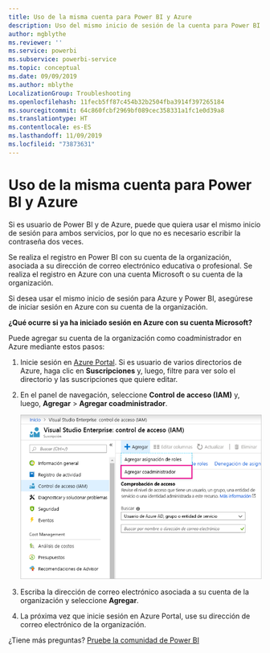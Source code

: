 ```yaml
---
title: Uso de la misma cuenta para Power BI y Azure
description: Uso del mismo inicio de sesión de la cuenta para Power BI y Azure
author: mgblythe
ms.reviewer: ''
ms.service: powerbi
ms.subservice: powerbi-service
ms.topic: conceptual
ms.date: 09/09/2019
ms.author: mblythe
LocalizationGroup: Troubleshooting
ms.openlocfilehash: 11fecb5ff87c454b32b2504fba3914f397265184
ms.sourcegitcommit: 64c860fcbf2969bf089cec358331a1fc1e0d39a8
ms.translationtype: HT
ms.contentlocale: es-ES
ms.lasthandoff: 11/09/2019
ms.locfileid: "73873631"
---
```

# <a name="using-the-same-account-for-power-bi-and-azure"></a>Uso de la misma cuenta para Power BI y Azure

Si es usuario de Power BI y de Azure, puede que quiera usar el mismo inicio de sesión para ambos servicios, por lo que no es necesario escribir la contraseña dos veces.

Se realiza el registro en Power BI con su cuenta de la organización, asociada a su dirección de correo electrónico educativa o profesional.  Se realiza el registro en Azure con una cuenta Microsoft o su cuenta de la organización.

Si desea usar el mismo inicio de sesión para Azure y Power BI, asegúrese de iniciar sesión en Azure con su cuenta de la organización.

**¿Qué ocurre si ya ha iniciado sesión en Azure con su cuenta Microsoft?**

Puede agregar su cuenta de la organización como coadministrador en Azure mediante estos pasos:

1. Inicie sesión en [Azure Portal](https://portal.azure.com/). Si es usuario de varios directorios de Azure, haga clic en **Suscripciones** y, luego, filtre para ver solo el directorio y las suscripciones que quiere editar.

1. En el panel de navegación, seleccione **Control de acceso (IAM)** y, luego, **Agregar** \> **Agregar coadministrador**.

    ![Adición de un coadministrador en Azure Portal](media/service-admin-how-to-use-the-same-account-as-azure/add-co-administrator.png)

1. Escriba la dirección de correo electrónico asociada a su cuenta de la organización y seleccione **Agregar**.

1. La próxima vez que inicie sesión en Azure Portal, use su dirección de correo electrónico de la organización.

¿Tiene más preguntas? [Pruebe la comunidad de Power BI](https://community.powerbi.com/)
